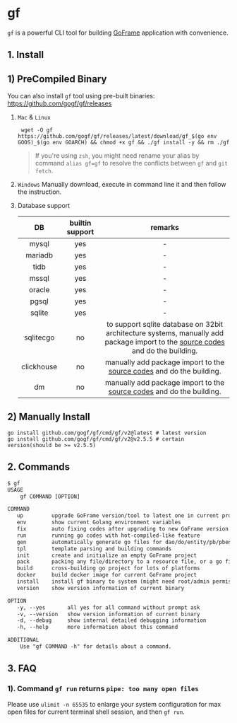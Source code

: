 # gf

`gf` is a powerful CLI tool for building [GoFrame](https://goframe.org) application with convenience.

## 1. Install

## 1) PreCompiled Binary

You can also install `gf` tool using pre-built binaries: <https://github.com/gogf/gf/releases>

1. `Mac` & `Linux`

   ```shell
    wget -O gf https://github.com/gogf/gf/releases/latest/download/gf_$(go env GOOS)_$(go env GOARCH) && chmod +x gf && ./gf install -y && rm ./gf
   ```

   > If you're using `zsh`, you might need rename your alias by command `alias gf=gf` to resolve the conflicts between `gf` and `git fetch`.

2. `Windows`
   Manually download, execute in command line it and then follow the instruction.

3. Database support

   |     DB     | builtin support |                                                                             remarks                                                                              |
   |:----------:|:---------------:|:----------------------------------------------------------------------------------------------------------------------------------------------------------------:|
   |   mysql    |       yes       |                                                                                -                                                                                 |
   |  mariadb   |       yes       |                                                                                -                                                                                 |
   |    tidb    |       yes       |                                                                                -                                                                                 |
   |   mssql    |       yes       |                                                                                -                                                                                 |
   |   oracle   |       yes       |                                                                                -                                                                                 |
   |   pgsql    |       yes       |                                                                                -                                                                                 |
   |   sqlite   |       yes       |                                                                                -                                                                                 |
   | sqlitecgo  |       no        | to support sqlite database on 32bit architecture systems, manually add package import to the [source codes](./internal/cmd/cmd_gen_dao.go) and do the building.  |
   | clickhouse |       no        |                              manually add package import to the [source codes](./internal/cmd/cmd_gen_dao.go) and do the building.                               |
   |     dm     |       no        |                              manually add package import to the [source codes](./internal/cmd/cmd_gen_dao.go) and do the building.                               |

## 2) Manually Install

```shell
go install github.com/gogf/gf/cmd/gf/v2@latest # latest version
go install github.com/gogf/gf/cmd/gf/v2@v2.5.5 # certain version(should be >= v2.5.5)
```

## 2. Commands

```html
$ gf
USAGE
    gf COMMAND [OPTION]

COMMAND
   up         upgrade GoFrame version/tool to latest one in current project
   env        show current Golang environment variables
   fix        auto fixing codes after upgrading to new GoFrame version
   run        running go codes with hot-compiled-like feature
   gen        automatically generate go files for dao/do/entity/pb/pbentity
   tpl        template parsing and building commands
   init       create and initialize an empty GoFrame project
   pack       packing any file/directory to a resource file, or a go file
   build      cross-building go project for lots of platforms
   docker     build docker image for current GoFrame project
   install    install gf binary to system (might need root/admin permission)
   version    show version information of current binary

OPTION
   -y, --yes       all yes for all command without prompt ask
   -v, --version   show version information of current binary
   -d, --debug     show internal detailed debugging information
   -h, --help      more information about this command

ADDITIONAL
    Use "gf COMMAND -h" for details about a command.
```

## 3. FAQ

### 1). Command `gf run` returns `pipe: too many open files`

Please use `ulimit -n 65535` to enlarge your system configuration for max open files for current terminal shell session, and then `gf run`.
